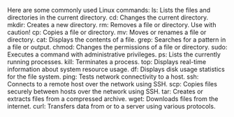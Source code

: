 Here are some commonly used Linux commands:
    ls: Lists the files and directories in the current directory.
    cd: Changes the current directory.
    mkdir: Creates a new directory.
    rm: Removes a file or directory. Use with caution!
    cp: Copies a file or directory.
    mv: Moves or renames a file or directory.
    cat: Displays the contents of a file.
    grep: Searches for a pattern in a file or output.
    chmod: Changes the permissions of a file or directory.
    sudo: Executes a command with administrative privileges.
    ps: Lists the currently running processes.
    kill: Terminates a process.
    top: Displays real-time information about system resource usage.
    df: Displays disk usage statistics for the file system.
    ping: Tests network connectivity to a host.
    ssh: Connects to a remote host over the network using SSH.
    scp: Copies files securely between hosts over the network using SSH.
    tar: Creates or extracts files from a compressed archive.
    wget: Downloads files from the internet.
    curl: Transfers data from or to a server using various protocols.
